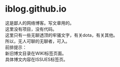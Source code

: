 # iblog.github.io
这是鄙人的网络博客。写文章用的。  
这里没有项目，没有代码。  
这里只有一些无聊透顶的牢骚文字，有关dota，有关其他。  
所以，无人可聊的无聊者，可入。  
前排提示：  
新旧博文目录在WIKI标签页面。  
具体博文内容在ISSUES标签页。   
